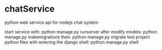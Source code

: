 # chatService
python web service api for nodejs chat system

start service with: python manage.py runserver
after modify models: python manage.py makemigrations
then: python manage.py migrate
test project python files with entering the django shell: python manage.py shell
